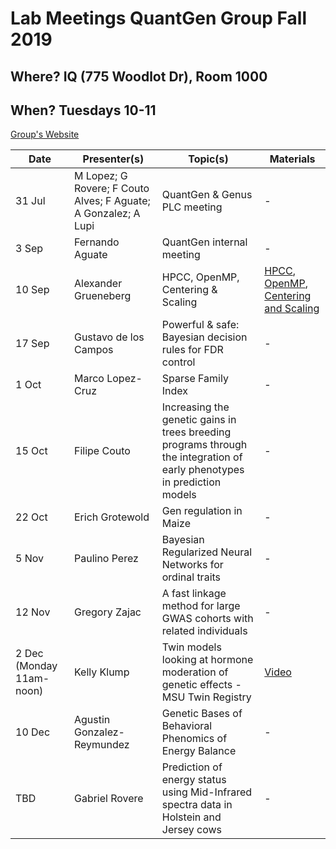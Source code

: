 # Lab Meetings QuantGen Group Fall 2019

## Where? IQ (775 Woodlot Dr), Room 1000

## When? Tuesdays 10-11

[Group's Website](http://quantgen.github.io/)

| Date           | Presenter(s)     |  Topic(s)        |  Materials    |
| -------------  | ---------------- | ---------------- | ------------- |
| 31 Jul | M Lopez; G Rovere; F Couto Alves; F Aguate; A Gonzalez; A Lupi | QuantGen & Genus PLC meeting | - |
| 3 Sep | Fernando Aguate | QuantGen internal meeting | - |
| 10 Sep | Alexander Grueneberg | HPCC, OpenMP, Centering & Scaling | [HPCC](https://slides.agrueneberg.info/2019-09-10/QuantGen_HPCC.html), [OpenMP](https://slides.agrueneberg.info/2019-09-10/OpenMP.html), [Centering and Scaling](https://slides.agrueneberg.info/2019-09-10/CenterScale.html) |
| 17 Sep | Gustavo de los Campos | Powerful & safe: Bayesian decision rules for FDR control | - |
| 1 Oct | Marco Lopez-Cruz | Sparse Family Index | - |
| 15 Oct | Filipe Couto | Increasing the genetic gains in trees breeding programs through the integration of early phenotypes in prediction models | - |
| 22 Oct | Erich Grotewold | Gen regulation in Maize | - |
| 5 Nov | Paulino Perez | Bayesian Regularized Neural Networks for ordinal traits | - |
| 12 Nov | Gregory Zajac | A fast linkage method for large GWAS cohorts with related individuals | - |
| 2 Dec (Monday 11am-noon) | Kelly Klump | Twin models looking at hormone moderation of genetic effects - MSU Twin Registry | [Video](https://www.dropbox.com/sh/13r0sbvnb6mds92/AACzfx2fOpJtHPQ4F4QLUkMKa?dl=0) |
| 10 Dec | Agustin Gonzalez-Reymundez | Genetic Bases of Behavioral Phenomics of Energy Balance | - |
| TBD | Gabriel Rovere | Prediction of energy status using Mid-Infrared spectra data in Holstein and Jersey cows | - |
